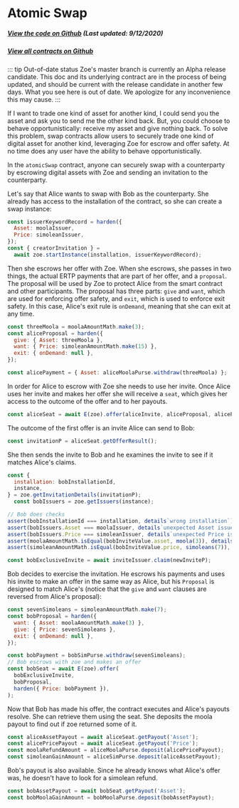 # Atomic Swap

<Zoe-Version/>

##### [View the code on Github](https://github.com/Agoric/agoric-sdk/blob/f29591519809dbadf19db0a26f38704d87429b89/packages/zoe/src/contracts/atomicSwap.js) (Last updated: 9/12/2020)
##### [View all contracts on Github](https://github.com/Agoric/agoric-sdk/tree/master/packages/zoe/src/contracts)

::: tip Out-of-date status
Zoe's master branch is currently an Alpha release candidate. This doc and its underlying contract are in the process of being updated, and should be current with the release candidate in another few days. What you see here is out of date. We apologize for any inconvenience this may cause.
:::

If I want to trade one kind of asset for another kind, I could send
you the asset and ask you to send me the other kind back. But, you
could choose to behave opportunistically: receive my asset and give
nothing back. To solve this problem, swap contracts allow users to
securely trade one kind of digital asset for another kind, leveraging Zoe for
escrow and offer safety. At no time does any user have the ability to
behave opportunistically.

In the `atomicSwap` contract, anyone can securely swap with a counterparty by escrowing digital assets with Zoe and sending an invitation to the counterparty.

Let's say that Alice wants to swap with Bob as the counterparty. She
already has access to the installation of the contract, so she
can create a swap instance:

```js
const issuerKeywordRecord = harden({
  Asset: moolaIssuer,
  Price: simoleanIssuer,
});
const { creatorInvitation } =
  await zoe.startInstance(installation, issuerKeywordRecord);
```

Then she escrows her offer with Zoe. When she escrows, she passes in two
things, the actual ERTP payments that are part of her offer, and a
`proposal`. The proposal will be used by Zoe to protect Alice from the
smart contract and other participants. The proposal has three parts:
`give` and `want`, which are used for enforcing offer safety, and `exit`,
which is used to enforce exit safety. In this case, Alice's exit rule is
`onDemand`, meaning that she can exit at any time.

```js
const threeMoola = moolaAmountMath.make(3);
const aliceProposal = harden({
  give: { Asset: threeMoola },
  want: { Price: simoleanAmountMath.make(15) },
  exit: { onDemand: null },
});

const alicePayment = { Asset: aliceMoolaPurse.withdraw(threeMoola) };
```

In order for Alice to escrow with Zoe she needs to use her invite.  Once
Alice uses her invite and makes her offer she will receive a `seat`, which
gives her access to the outcome of the offer and to her payouts.

```js
const aliceSeat = await E(zoe).offer(aliceInvite, aliceProposal, alicePayments);
```

The outcome of the first offer is an invite Alice can send to Bob:

```js
const invitationP = aliceSeat.getOfferResult();
```

She then sends the invite to Bob and he examines the invite to see if it
matches Alice's claims.

```js
const {
  installation: bobInstallationId,
  instance,
} = zoe.getInvitationDetails(invitationP);
  const bobIssuers = zoe.getIssuers(instance);

// Bob does checks
assert(bobInstallationId === installation, details`wrong installation`);
assert(bobIssuers.Asset === moolaIssuer, details`unexpected Asset issuer`);
assert(bobIssuers.Price === simoleanIssuer, details`unexpected Price issuer`);
assert(moolaAmountMath.isEqual(bobInviteValue.asset, moola(3)), details`wrong asset`);
assert(simoleanAmountMath.isEqual(bobInviteValue.price, simoleans(7)), details`wrong price`);

const bobExclusiveInvite = await inviteIssuer.claim(newInviteP);
```

Bob decides to exercise the invitation. He escrows his payments and uses
his invite to make an offer in the same way as Alice, but his `Proposal` is
designed to match Alice's (notice that the `give` and `want` clauses are
reversed from Alice's proposal):

```js
const sevenSimoleans = simoleanAmountMath.make(7);
const bobProposal = harden({
  want: { Asset: moolaAmountMath.make(3) },
  give: { Price: sevenSimoleans },
  exit: { onDemand: null },
});

const bobPayment = bobSimPurse.withdraw(sevenSimoleans);
// Bob escrows with zoe and makes an offer
const bobSeat = await E(zoe).offer(
  bobExclusiveInvite,
  bobProposal,
  harden({ Price: bobPayment }),
);
```

Now that Bob has made his offer, the contract executes and Alice's payouts
resolve. She can retrieve them using the seat. She deposits the moola
payout to find out if zoe returned some of it.

```js
const aliceAssetPayout = await aliceSeat.getPayout('Asset');
const alicePricePayout = await aliceSeat.getPayout('Price');
const moolaRefundAmount = aliceMoolaPurse.deposit(alicePricePayout);
const simoleanGainAmount = aliceSimPurse.deposit(aliceAssetPayout);
```

Bob's payout is also available. Since he already knows what Alice's offer was, he doesn't have to look for a simolean refund.

```js
const bobAssetPayout = await bobSeat.getPayout('Asset');
const bobMoolaGainAmount = bobMoolaPurse.deposit(bobAssetPayout);
```
